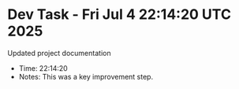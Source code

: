 # Dev Task - Fri Jul  4 22:14:20 UTC 2025
Updated project documentation
- Time: 22:14:20
- Notes: This was a key improvement step.
